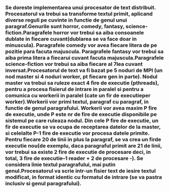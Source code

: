 
### Se doreste implementarea unui procesator de text distribuit. Procesatorul va trebui sa transforme textul primit, aplicand diverse reguli pe cuvinte in functie de genul unui paragraf.Genurile sunt horror, comedy, fantasy, science-fiction.Paragrafele horror vor trebui sa aiba consoanele dublate in fiecare cuvant(dublarea se va face doar in minuscula). Paragrafele comedy vor avea fiecare litera de pe pozitie para facuta majuscula. Paragrafele fantasy vor trebui sa aiba prima litera a fiecarui cuvant facuta majuscula.Paragrafele science-fiction vor trebui sa aiba fiecare al 7lea cuvant inversat.Procesatorul de text va fi bazat pe 5 noduri de MPI (un nod master si 4 noduri worker, pt fiecare gen in parte). Nodul master va trebui sa ruleze exact 4 fire de executie (pthreads), pentru a procesa fisierul de intrare in paralel si pentru a comunica cu workerii in paralel (cate un fir de executieper worker).Workerii vor primi textul, paragraf cu paragraf, in functie de genul paragrafului. Workerii vor avea maxim P fire de executie, unde P este nr de fire de executie disponibile pe sistemul pe care ruleaza nodul. Din cele P fire de executie, un fir de executie se va ocupa de receptarea datelor de la master, si celelalte P-1 fire de executie vor procesa datele primite. Pentru fiecare 20 de linii in plus la paragraf, se va crea un firde executie nou(de exemplu, daca paragraful primit are 21 de linii, vor trebui sa existe 2 fire de executie de procesare deci, in total, 3 fire de executie–1 reader + 2 de procesare -). Se considera linie textul paragrafului, mai putin genul.Procesatorul va scrie intr-un fisier text de iesire textul modificat, in format identic cu formatul de intrare (se va pastra inclusiv si genul paragrafului).

